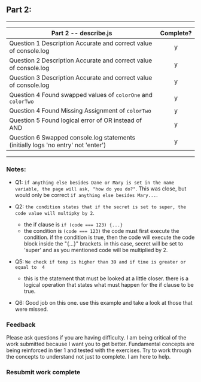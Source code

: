 ## Part 2:

---

| Part 2 -- describe.js                                                             | Complete? |
| --------------------------------------------------------------------------------- | :-------: |
| Question 1 Description Accurate and correct value of console.log                  |     y     |
| Question 2 Description Accurate and correct value of console.log                  |     y     |
| Question 3 Description Accurate and correct value of console.log                  |     y     |
| Question 4 Found swapped values of `colorOne` and `colorTwo`                      |     y     |
| Question 4 Found Missing Assignment of `colorTwo`                                 |     y     |
| Question 5 Found logical error of OR instead of AND                               |     y     |
| Question 6 Swapped console.log statements (initially logs 'no entry' not 'enter') |     y     |

---

### Notes:

- Q1: `if anything else besides Dane or Mary is set in the name variable, the page will ask, "how do you do?"`. This was close, but would only be correct `if anything else besides Mary...`.
- Q2: `the condition states that if the secret is set to super, the code value will multipky by 2`.

  - the if clause is `if (code === 123) {...}`
  - the condition is `(code === 123)`
    the code must first execute the condition. if the condition is true, then the code will execute the code block inside the "{...}" brackets. in this case, secret will be set to 'super' and as you mentioned code will be multiplied by 2.

- Q5: `We check if temp is higher than 39 and if time is greater or equal to  4 `

  - this is the statement that must be looked at a little closer. there is a logical operation that states what must happen for the if clause to be true.

- Q6: Good job on this one. use this example and take a look at those that were missed.

### Feedback

Please ask questions if you are having difficulty. I am being critical of the work submitted because I want you to get better. Fundamental concepts are being reinforced in tier 1 and tested with the exercises. Try to work through the concepts to understand not just to complete. I am here to help.

### Resubmit work complete
